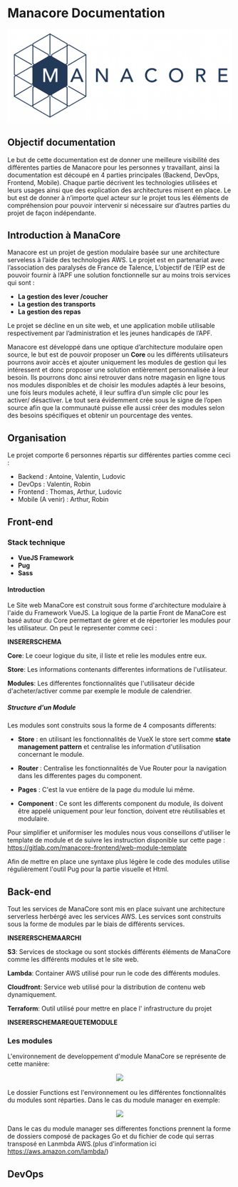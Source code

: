 # Manacore Documentation

<p align="center"> 
<img src="images/logo_manacore.png">
</p>

## Objectif documentation

Le but de cette documentation est de donner une meilleure visibilité des différentes parties de Manacore pour les personnes y travaillant, ainsi la documentation est découpé en 4 parties principales (Backend, DevOps, Frontend, Mobile).
Chaque partie décrivent les technologies utilisées et leurs usages ainsi que des explication des architectures misent en place.
Le but est de donner à n’importe quel acteur sur le projet tous les éléments de compréhension pour pouvoir intervenir si nécessaire sur d’autres parties du projet de façon indépendante.

## Introduction à ManaCore

Manacore est un projet de gestion modulaire basée sur une architecture serveless à l’aide des technologies AWS.
Le projet est en partenariat avec l’association des paralysés de France de Talence, L’objectif de l’EIP est de pouvoir fournir à l’APF une solution fonctionnelle sur au moins trois services qui sont :

- **La gestion des lever /coucher**
- **La gestion des transports**
- **La gestion des repas**

Le projet se décline en un site web, et une application mobile utilisable respectivement par l’administration et les jeunes handicapés de l’APF.

Manacore est développé dans une optique d’architecture modulaire open source, le but est de pouvoir proposer un **Core** ou les différents utilisateurs pourrons avoir accès et ajouter uniquement les modules de gestion qui les intéressent et donc proposer une solution entièrement personnalisée à leur besoin.
Ils pourrons donc ainsi retrouver dans notre magasin en ligne tous nos modules disponibles et de choisir les modules adaptés à leur besoins, une fois leurs modules acheté, il leur suffira d’un simple clic pour les activer/ désactiver.
Le tout sera évidemment crée sous le signe de l’open source afin que la communauté puisse elle aussi créer des modules selon des besoins spécifiques et obtenir un pourcentage des ventes.

## Organisation

Le projet comporte 6 personnes répartis sur différentes parties comme ceci :

- Backend : Antoine, Valentin, Ludovic
- DevOps : Valentin, Robin
- Frontend : Thomas, Arthur, Ludovic
- Mobile (A venir) : Arthur, Robin

## Front-end

### Stack technique

- **VueJS Framework**
- **Pug**
- **Sass**

#### Introduction

Le Site web ManaCore est construit sous forme d'architecture modulaire à l'aide du Framework VueJS.
La logique de la partie Front de ManaCore est basé autour du Core permettant de gérer et de répertorier les modules pour les utilisateur.
On peut le representer comme ceci :

**INSERERSCHEMA**

**Core**: Le coeur logique du site, il liste et relie les modules entre eux.

**Store**: Les informations contenants differentes informations de l'utilisateur.

**Modules**: Les differentes fonctionnalités que l'utilisateur décide d'acheter/activer comme par exemple le module de calendrier.

##### Structure d'un Module

Les modules sont construits sous la forme de 4 composants differents:

- **Store** : en utilisant les fonctionnalités de VueX le store sert comme **state management pattern** et centralise les information d'utilisation concernant le module.

- **Router** : Centralise les fonctionnalités de Vue Router pour la navigation dans les differentes pages du component.

- **Pages** : C'est la vue entière de la page du module lui même.

- **Component** : Ce sont les differents component du module, ils doivent être appelé uniquement pour leur fonction, doivent etre réutilisables et modulaire.

Pour simplifier et uniformiser les modules nous vous conseillons d'utiliser le template de module et de suivre les instruction disponible sur cette page : https://gitlab.com/manacore-frontend/web-module-template

Afin de mettre en place une syntaxe plus légère le code des modules utilise régulièrement l'outil Pug pour la partie visuelle et Html.

## Back-end

Tout les services de ManaCore sont mis en place suivant une architecture serverless herbérgé avec les services AWS. Les services sont construits sous la forme de modules par le biais de différents services.

**INSERERSCHEMAARCHI**

**S3**: Services de stockage ou sont stockés différents éléments de ManaCore comme les différents modules et le site web.

**Lambda**: Container AWS utilisé pour run le code des différents modules.

**Cloudfront**: Service web utilisé pour la distribution de contenu web dynamiquement.

**Terraform**: Outil utilisé pour mettre en place l' infrastructure du projet

**INSERERSCHEMAREQUETEMODULE**

### Les modules

L'environnement de developpement d'module ManaCore se représente de cette manière:

<p align="center"> 
<img src="images/module_archi.png">
</p>

Le dossier Functions est l'environnement ou les différentes fonctionnalités du modules sont réparties. Dans le cas du module manager en exemple:

<p align="center"> 
<img src="images/module_functions.png">
</p>

Dans le cas du module manager ses differentes fonctions prennent la forme de dossiers composé de packages Go et du fichier de code qui serras transposé en Lanmbda AWS.(plus d'information ici https://aws.amazon.com/lambda/)

## DevOps
